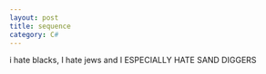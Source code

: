 ```yaml
---
layout: post
title: sequence
category: C#
---
```


i hate blacks, I hate jews and I ESPECIALLY HATE SAND DIGGERS
